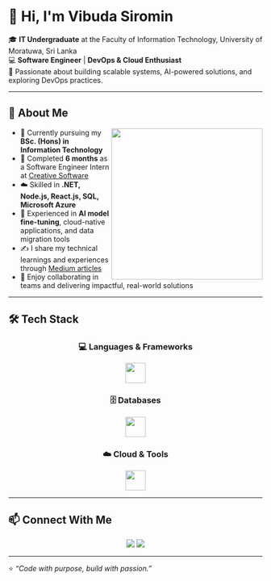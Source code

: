 <!-- Profile Banner -->

# 👋 Hi, I'm Vibuda Siromin  

🎓 **IT Undergraduate** at the Faculty of Information Technology, University of Moratuwa, Sri Lanka  
💻 **Software Engineer** | **DevOps & Cloud Enthusiast**  
🚀 Passionate about building scalable systems, AI-powered solutions, and exploring DevOps practices.

---

## 🔹 About Me  
<img align="right" src="https://media.giphy.com/media/qgQUggAC3Pfv687qPC/giphy.gif" width="300">

- 🌱 Currently pursuing my **BSc. (Hons) in Information Technology**  
- 💼 Completed **6 months** as a Software Engineer Intern at [Creative Software](https://www.creativesoftware.com/)  
- ☁️ Skilled in **.NET, Node.js, React.js, SQL, Microsoft Azure**  
- 🤖 Experienced in **AI model fine-tuning**, cloud-native applications, and data migration tools
- ✍️ I share my technical learnings and experiences through [Medium articles](https://medium.com/@vsiromin)  
- 🤝 Enjoy collaborating in teams and delivering impactful, real-world solutions  

---

## 🛠 Tech Stack  
<div align="center">

### 💻 Languages & Frameworks  
<img src="https://skillicons.dev/icons?i=cs,dotnet,java,cpp,js,py,react,nodejs,expressjs" height="40">

### 🗄 Databases  
<img src="https://skillicons.dev/icons?i=mysql,mongodb" height="40">  

### ☁️ Cloud & Tools  
<img src="https://skillicons.dev/icons?i=azure,docker,git,postman" height="40">

</div>

---

## 📫 Connect With Me  
<p align="center">
  <a href="https://linkedin.com/in/vibuda-siromin/"><img src="https://img.shields.io/badge/LinkedIn-0A66C2?style=flat&logo=linkedin&logoColor=white"></a>
  <a href="mailto:vsiromin@gmail.com"><img src="https://img.shields.io/badge/Email-D14836?style=flat&logo=gmail&logoColor=white"></a>
</p>

---

⭐ *“Code with purpose, build with passion.”*
